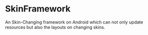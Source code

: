 # SkinFramework
An Skin-Changing framework on Android which can not only update resources but also the layouts on changing skins.
